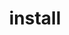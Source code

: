 ---
title: install 
description: Learn how to install and configure My Desktop App with our step-by-step guide.
order: 2
---